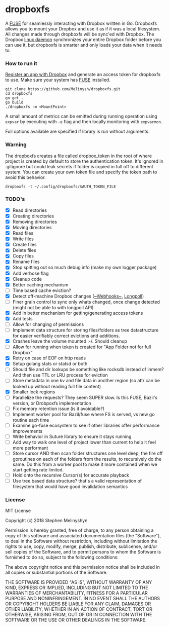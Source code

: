# dropboxfs

A [FUSE](https://github.com/libfuse/libfuse) for seamlessly interacting with Dropbox written in Go. Dropboxfs allows you to mount your Dropbox and use it as if it was a local filesystem. All changes made through dropboxfs will be sync'ed with Dropbox. The Dropbox [linux daemon](https://www.dropbox.com/install-linux) synchronizes your entire Dropbox folder before you can use it, but dropboxfs is smarter and only loads your data when it needs to.

### How to run it

[Register an app with Dropbox](https://www.dropbox.com/developers/apps) and generate an access token for dropboxfs to use. Make sure your system has [FUSE](https://github.com/libfuse/libfuse) installed.

```
git clone https://github.com/Melinysh/dropboxfs.git
cd dropboxfs
go get .
go build
./dropboxfs -m <MountPoint>
```

A small amount of metrics can be emitted during running operation using
`expvar` by executing with `-e` flag and then locally monitoring with `expvarmon`.

Full options available are specified if library is run without arguments.

### Warning

The dropboxfs creates a file called dropbox_token in the root of where
project is created by default to store the authentication token. It's ignored
in .gitignore but could leak secrets if folder is copied in full off to different
system. You can create your own token file and specify the token path to avoid
this behavior.

```
dropboxfs -t ~/.config/dropboxfs/$AUTH_TOKEN_FILE
```

### TODO's
- [x] Read directories
- [x] Creating directories
- [x] Removing directories
- [x] Moving directories
- [x] Read files
- [x] Write files
- [x] Create files
- [x] Delete files
- [x] Copy files
- [x] Rename files
- [x] Stop spitting out so much debug info (make my own logger package)
- [x] Add verbose flag
- [x] Cleanup code
- [x] Better caching mechanism
- [ ] Time based cache eviction?
- [x] Detect off-machine Dropbox changes ([~Webhooks~](https://www.dropbox.com/developers/reference/webhooks), [Longpoll](https://www.dropbox.com/developers/documentation/http/documentation#files-list_folder-longpoll))
- [ ] Finer grain control to sync only whats changed, once change detected (might not be able to with longpoll API)
- [x] Add in better mechanism for getting/generating access tokens
- [x] Add tests
- [ ] Allow for changing of permissions
- [ ] Implement data structure for storing files/folders as tree datastructure for easier verifiably correct evictions and additions.
- [x] Crashes leave the volume mounted :-/. Should cleanup
- [ ] Allow for running when token is created for "App Folder not for full Dropbox"
- [x] Retry on case of EOF on http reads
- [x] Setup golang stats or statsd or both
- [ ] Should file and dir lookups be something like rocksdb instead of inmem? And then use TTL or LRU process for eviction
- [ ] Store metadata in one kv and file data in another region (so attr can be looked up without reading full file content)
- [x] Smaller lock regions
- [ ] Parallelize the requests? They seem SUPER slow. Is this FUSE, Bazil's version, or Drobpoxfs implementation
- [ ] Fix memory retention issue (is it avoidable?)
- [ ] Implement worker pool for Bazil/fuse where FS is served, vs new go routine each time
- [ ] Examine go-fuse ecosystem to see if other libraries offer performance improvements
- [ ] Write behavior in Suture library to ensure it stays running
- [ ] Add way to walk one level of project lower than current to help it feel more performant
- [ ] Store cursor AND then scan folder structures one level deep, the fire off goroutines on each of the folders from the results, to recursively do the same. Do this from a worker pool to make it more contained when we start getting rate limited.
- [ ] Hold onto the recursive Cursor(s) for accurate playback
- [ ] Use tree based data structure? that's a valid representation of filesystem that would have good invalidation semantics

### License
MIT License

Copyright (c) 2018 Stephen Melinyshyn

Permission is hereby granted, free of charge, to any person obtaining a copy
of this software and associated documentation files (the "Software"), to deal
in the Software without restriction, including without limitation the rights
to use, copy, modify, merge, publish, distribute, sublicense, and/or sell
copies of the Software, and to permit persons to whom the Software is
furnished to do so, subject to the following conditions:

The above copyright notice and this permission notice shall be included in all
copies or substantial portions of the Software.

THE SOFTWARE IS PROVIDED "AS IS", WITHOUT WARRANTY OF ANY KIND, EXPRESS OR
IMPLIED, INCLUDING BUT NOT LIMITED TO THE WARRANTIES OF MERCHANTABILITY,
FITNESS FOR A PARTICULAR PURPOSE AND NONINFRINGEMENT. IN NO EVENT SHALL THE
AUTHORS OR COPYRIGHT HOLDERS BE LIABLE FOR ANY CLAIM, DAMAGES OR OTHER
LIABILITY, WHETHER IN AN ACTION OF CONTRACT, TORT OR OTHERWISE, ARISING FROM,
OUT OF OR IN CONNECTION WITH THE SOFTWARE OR THE USE OR OTHER DEALINGS IN THE
SOFTWARE.

